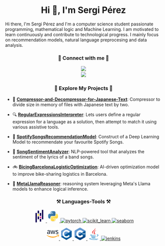 <h1 align="center">Hi 👋, I'm Sergi Pérez</h1>
<align="center">Hi there, I'm Sergi Pérez and I'm a computer science student passionate programming, mathematical logic and Machine Learning. I am motivated to learn continuously and contribute to technological progress. I mainly focus on recommendation models, natural language preprocesing and data analysis.</h3>

<h3 align="center">🤝 Connect with me 🤝</h3>
<p align="center">
 <a href="mailto:sergiperez730@gmail.com"> <img src="https://img.shields.io/badge/Gmail-333333?style=for-the-badge&logo=gmail&logoColor=red" />
  </a><br>
<a href="https://linkedin.com/in/sergi-pérez-escalante-0b4744281/" target="_blank">
    <img src="https://img.shields.io/badge/LinkedIn-0077B5?style=for-the-badge&logo=linkedin&logoColor=white" target="_blank" />
  </a>
</p>

<h3 align="center">🧭 Explore My Projects 🧭</h3>

- 🎌 [**Compressor-and-Decompressor-for-Japanese-Text**](https://github.com/SergiPerez73/Compressor-and-decompressor-for-Japanese-text): Compressor to divide size in memory of files with Japanese text by two.

- 🔍 [**RegularExpressionsInterpreter**](https://github.com/SergiPerez73/regEx-Regular-Expressions-interpreter): Lets users define a regular expression for a language as a solution, then attempt to match it using various assistive tools.

- 🎵 [**SpotifySongsRecommendationModel**](https://github.com/SergiPerez73/SpotifySongsRecommendationModel): Construct of a Deep Learning Model to recommendate your favourite Spotify Songs.

- 📝 [**SongSentimentAnalyzer**](https://github.com/SergiPerez73/SongSentimentAnalyzer): NLP-powered tool that analyzes the sentiment of the lyrics of a band songs.

- 🚲 [**BicingBarcelonaLogisticOptimization**](https://github.com/SergiPerez73/Bicing-Barcelona-Logistic-Optimization): AI-driven optimization model to improve bike-sharing logistics in Barcelona.

- 🧠 [**MetaLlamaReasoner**](https://github.com/SergiPerez73/meta-llama-reasoner): reasoning system leveraging Meta's Llama models to enhance logical inference.

<h3 align="center">⚒️ Languages-Tools ⚒️</h3>
<p align="center"><a href="https://pandas.pydata.org/" target="_blank" rel="noreferrer"> <img src="https://raw.githubusercontent.com/devicons/devicon/2ae2a900d2f041da66e950e4d48052658d850630/icons/pandas/pandas-original.svg" alt="pandas" width="40" height="40"/> </a> <a href="https://www.python.org" target="_blank" rel="noreferrer"> <img src="https://raw.githubusercontent.com/devicons/devicon/master/icons/python/python-original.svg" alt="python" width="40" height="40"/> </a> <a href="https://pytorch.org/" target="_blank" rel="noreferrer"> <img src="https://www.vectorlogo.zone/logos/pytorch/pytorch-icon.svg" alt="pytorch" width="40" height="40"/> </a> <a href="https://scikit-learn.org/" target="_blank" rel="noreferrer"> <img src="https://upload.wikimedia.org/wikipedia/commons/0/05/Scikit_learn_logo_small.svg" alt="scikit_learn" width="40" height="40"/> </a> <a href="https://seaborn.pydata.org/" target="_blank" rel="noreferrer"> <img src="https://seaborn.pydata.org/_images/logo-mark-lightbg.svg" alt="seaborn" width="40" height="40"/> </a> </p>

<p align="center"> <a href="https://aws.amazon.com" target="_blank" rel="noreferrer"> <img src="https://raw.githubusercontent.com/devicons/devicon/master/icons/amazonwebservices/amazonwebservices-original-wordmark.svg" alt="aws" width="40" height="40"/> </a> <a href="https://www.cprogramming.com/" target="_blank" rel="noreferrer"> <img src="https://raw.githubusercontent.com/devicons/devicon/master/icons/c/c-original.svg" alt="c" width="40" height="40"/> </a> <a href="https://www.w3schools.com/cpp/" target="_blank" rel="noreferrer"> <img src="https://raw.githubusercontent.com/devicons/devicon/master/icons/cplusplus/cplusplus-original.svg" alt="cplusplus" width="40" height="40"/> </a> <a href="https://www.java.com" target="_blank" rel="noreferrer"> <img src="https://raw.githubusercontent.com/devicons/devicon/master/icons/java/java-original.svg" alt="java" width="40" height="40"/> </a> <a href="https://www.jenkins.io" target="_blank" rel="noreferrer"> <img src="https://www.vectorlogo.zone/logos/jenkins/jenkins-icon.svg" alt="jenkins" width="40" height="40"/> </a> </p>


<!--
**SergiPerez73/sergiperez73** is a ✨ _special_ ✨ repository because its `README.md` (this file) appears on your GitHub profile.


Here are some ideas to get you started:

- 🔭 I’m currently working on ...
- 🌱 I’m currently learning ...
- 👯 I’m looking to collaborate on ...
- 🤔 I’m looking for help with ...
- 💬 Ask me about ...
- 📫 How to reach me: ...
- 😄 Pronouns: ...
- ⚡ Fun fact: ...
-->
